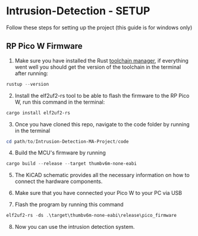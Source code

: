 # Intrusion-Detection - SETUP
Follow these steps for setting up the project (this guide is for windows only)


## RP Pico W Firmware

1. Make sure you have installed the Rust [toolchain manager](https://static.rust-lang.org/rustup/dist/x86_64-pc-windows-msvc/rustup-init.exe),
if everything went well you should get the version of the toolchain in the terminal after running:

```powershell
rustup --version
```

2. Install the elf2uf2-rs tool to be able to flash the firmware to the RP Pico W, run this command in the terminal:

```powershell
cargo install elf2uf2-rs
```

3. Once you have cloned this repo, navigate to the code folder by running in the terminal

```powershell
cd path/to/Intrusion-Detection-MA-Project/code
```

4. Build the MCU's firmware by running

```powershell
cargo build --release --target thumbv6m-none-eabi
```

5. The KiCAD schematic provides all the necessary information on how to connect the hardware components.

6. Make sure that you have connected your Pico W to your PC via USB

7. Flash the program by running this command

```powershell
elf2uf2-rs -ds .\target\thumbv6m-none-eabi\release\pico_firmware
```

8. Now you can use the intrusion detection system.


